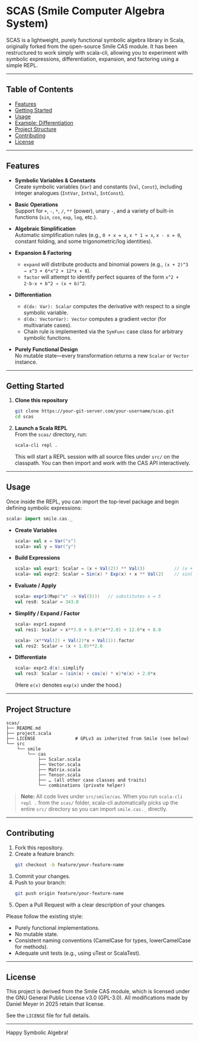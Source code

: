 # SCAS (Smile Computer Algebra System)

SCAS is a lightweight, purely functional symbolic algebra library in Scala, originally forked from the open-source Smile CAS module. It has been restructured to work simply with scala-cli, allowing you to experiment with symbolic expressions, differentiation, expansion, and factoring using a simple REPL.

---

## Table of Contents
- [Features](#features)
- [Getting Started](#getting-started)
- [Usage](#usage)
- [Example: Differentiation](#example-differentiation)
- [Project Structure](#project-structure)
- [Contributing](#contributing)
- [License](#license)

---

## Features
- **Symbolic Variables & Constants**  
  Create symbolic variables (`Var`) and constants (`Val`, `Const`), including integer analogues (`IntVar`, `IntVal`, `IntConst`).

- **Basic Operations**  
  Support for `+`, `-`, `*`, `/`, `**` (power), unary `-`, and a variety of built-in functions (`sin`, `cos`, `exp`, `log`, etc.).

- **Algebraic Simplification**  
  Automatic simplification rules (e.g., `0 + x = x`, `x * 1 = x`, `x - x = 0`, constant folding, and some trigonometric/log identities).

- **Expansion & Factoring**  
  - `expand` will distribute products and binomial powers (e.g., `(x + 2)^3 → x^3 + 6*x^2 + 12*x + 8`).  
  - `factor` will attempt to identify perfect squares of the form `x^2 + 2·b·x + b^2 → (x + b)^2`.

- **Differentiation**  
  - `d(dx: Var): Scalar` computes the derivative with respect to a single symbolic variable.  
  - `d(dx: VectorVar): Vector` computes a gradient vector (for multivariate cases).  
  - Chain rule is implemented via the `SymFunc` case class for arbitrary symbolic functions.

- **Purely Functional Design**  
  No mutable state—every transformation returns a new `Scalar` or `Vector` instance.

---

## Getting Started

1. **Clone this repository**  
   ```bash
   git clone https://your-git-server.com/your-username/scas.git
   cd scas
   ```

2. **Launch a Scala REPL**  
   From the `scas/` directory, run:
   ```bash
   scala-cli repl .
   ```
   This will start a REPL session with all source files under `src/` on the classpath. You can then import and work with the CAS API interactively.

---

## Usage

Once inside the REPL, you can import the top-level package and begin defining symbolic expressions:

```scala
scala> import smile.cas._
```

- **Create Variables**  
  ```scala
  scala> val x = Var("x")
  scala> val y = Var("y")
  ```

- **Build Expressions**  
  ```scala
  scala> val expr1: Scalar = (x + Val(2)) ** Val(3)           // (x + 2)**3
  scala> val expr2: Scalar = Sin(x) * Exp(x) + x ** Val(2)    // sin(x)*e(x) + x**2
  ```

- **Evaluate / Apply**  
  ```scala
  scala> expr1(Map("x" -> Val(5)))   // substitutes x = 5
  val res0: Scalar = 343.0
  ```

- **Simplify / Expand / Factor**  
  ```scala
  scala> expr1.expand
  val res1: Scalar = x**3.0 + 6.0*(x**2.0) + 12.0*x + 8.0

  scala> (x**Val(2) + Val(2)*x + Val(1)).factor
  val res2: Scalar = (x + 1.0)**2.0
  ```

- **Differentiate**  
  ```scala
  scala> expr2.d(x).simplify
  val res3: Scalar = (sin(x) + cos(x) * x)*e(x) + 2.0*x
  ```
  (Here `e(x)` denotes `exp(x)` under the hood.)

---

## Project Structure

```
scas/
├── README.md
├── project.scala
├── LICENSE               # GPLv3 as inherited from Smile (see below)
└── src
    └── smile
        └── cas
            ├── Scalar.scala
            ├── Vector.scala
            ├── Matrix.scala
            ├── Tensor.scala
            ├── … (all other case classes and traits)
            └── combinations (private helper)
```

> **Note:** All code lives under `src/smile/cas`. When you run `scala-cli repl .` from the `scas/` folder, scala-cli automatically picks up the entire `src/` directory so you can import `smile.cas._` directly.

---

## Contributing
1. Fork this repository.
2. Create a feature branch:
   ```bash
   git checkout -b feature/your-feature-name
   ```
3. Commit your changes.
4. Push to your branch:
   ```bash
   git push origin feature/your-feature-name
   ```
5. Open a Pull Request with a clear description of your changes.

Please follow the existing style:
- Purely functional implementations.
- No mutable state.
- Consistent naming conventions (CamelCase for types, lowerCamelCase for methods).
- Adequate unit tests (e.g., using uTest or ScalaTest).

---

## License

This project is derived from the Smile CAS module, which is licensed under the GNU General Public License v3.0 (GPL-3.0). All modifications made by Daniel Meyer in 2025 retain that license.

See the `LICENSE` file for full details.

---

Happy Symbolic Algebra!